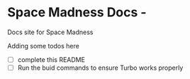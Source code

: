 # Space Madness Docs - 

Docs site for Space Madness

Adding some todos here

- [ ] complete this README
- [ ] Run the buid commands to ensure Turbo works properly
